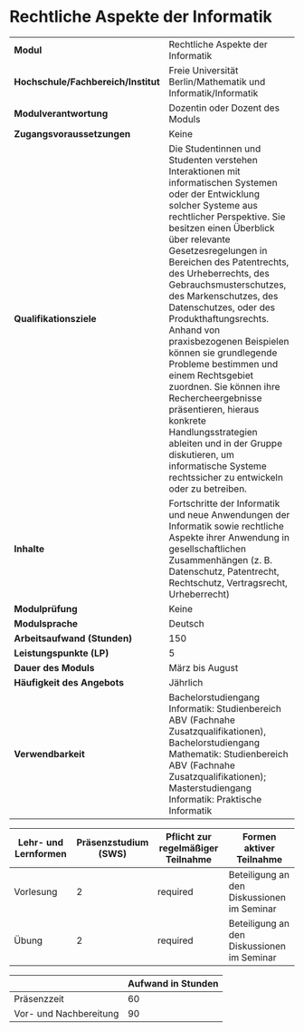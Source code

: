 # Rechtliche Aspekte der Informatik

| | |
|-|-|
|**Modul**                           | Rechtliche Aspekte der Informatik |
|**Hochschule/Fachbereich/Institut** | Freie Universität Berlin/Mathematik und Informatik/Informatik |
|**Modulverantwortung**              | Dozentin oder Dozent des Moduls |
|**Zugangsvoraussetzungen**          | Keine |
|**Qualifikationsziele**             | Die Studentinnen und Studenten verstehen Interaktionen mit informatischen Systemen oder der Entwicklung solcher Systeme aus rechtlicher Perspektive. Sie besitzen einen Überblick über relevante Gesetzesregelungen in Bereichen des Patentrechts, des Urheberrechts, des Gebrauchsmusterschutzes, des Markenschutzes, des Datenschutzes, oder des Produkthaftungsrechts. Anhand von praxisbezogenen Beispielen können sie grundlegende Probleme bestimmen und einem Rechtsgebiet zuordnen. Sie können ihre Rechercheergebnisse präsentieren, hieraus konkrete Handlungsstrategien ableiten und in der Gruppe diskutieren, um informatische Systeme rechtssicher zu entwickeln oder zu betreiben. |
|**Inhalte**                         | Fortschritte der Informatik und neue Anwendungen der Informatik sowie rechtliche Aspekte ihrer Anwendung in gesellschaftlichen Zusammenhängen (z. B. Datenschutz, Patentrecht, Rechtschutz, Vertragsrecht, Urheberrecht) |
|**Modulprüfung**                    | Keine |
|**Modulsprache**                    | Deutsch |
|**Arbeitsaufwand (Stunden)**        | 150|
|**Leistungspunkte (LP)**            | 5 |
|**Dauer des Moduls**                | März bis August |
|**Häufigkeit des Angebots**         | Jährlich |
|**Verwendbarkeit**                  | Bachelorstudiengang Informatik: Studienbereich ABV (Fachnahe Zusatzqualifikationen), Bachelorstudiengang Mathematik: Studienbereich ABV (Fachnahe Zusatzqualifikationen); Masterstudiengang Informatik: Praktische Informatik |

| Lehr- und Lernformen | Präsenzstudium <br> (SWS) | Pflicht zur regelmäßiger Teilnahme | Formen aktiver Teilnahme |
| ---------------------|---------------------------|------------------------------------|------------------------- |
| Vorlesung | 2 | required | Beteiligung an den Diskussionen im Seminar |
| Übung | 2 | required | Beteiligung an den Diskussionen im Seminar |

|   | Aufwand in Stunden |
| - |--------------------|
| Präsenzzeit | 60 |
| Vor- und Nachbereitung | 90 |
